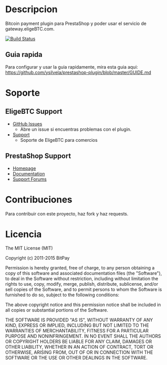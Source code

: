 # Descripcion

Bitcoin payment plugin para PrestaShop y poder usar el servicio de gateway.eligeBTC.com.

[![Build Status](https://travis-ci.org/bitpay/prestashop-plugin.svg?branch=master)](https://travis-ci.org/bitpay/prestashop-plugin)


## Guia rapida

Para configurar y usar la guia rapidamente, mira esta guia aqui: https://github.com/ysilvela/prestashop-plugin/blob/master/GUIDE.md


# Soporte

## EligeBTC Support

* [GitHub Issues](https://github.com/ysilvela/prestashop-plugin/issues)
  * Abre un issue si encuentras problemas con el plugin.
* [Support](https://support.eligebtc.com)
  * Soporte de EligeBTC para comercios


## PrestaShop Support

* [Homepage](http://www.prestashop.com)
* [Documentation](http://doc.prestashop.com/)
* [Support Forums](http://www.prestashop.com/forums/)


# Contribuciones

Para contribuir con este proyecto, haz fork y haz requests.


# Licencia

The MIT License (MIT)

Copyright (c) 2011-2015 BitPay

Permission is hereby granted, free of charge, to any person obtaining a copy
of this software and associated documentation files (the "Software"), to deal
in the Software without restriction, including without limitation the rights
to use, copy, modify, merge, publish, distribute, sublicense, and/or sell
copies of the Software, and to permit persons to whom the Software is
furnished to do so, subject to the following conditions:

The above copyright notice and this permission notice shall be included in
all copies or substantial portions of the Software.

THE SOFTWARE IS PROVIDED "AS IS", WITHOUT WARRANTY OF ANY KIND, EXPRESS OR
IMPLIED, INCLUDING BUT NOT LIMITED TO THE WARRANTIES OF MERCHANTABILITY,
FITNESS FOR A PARTICULAR PURPOSE AND NONINFRINGEMENT. IN NO EVENT SHALL THE
AUTHORS OR COPYRIGHT HOLDERS BE LIABLE FOR ANY CLAIM, DAMAGES OR OTHER
LIABILITY, WHETHER IN AN ACTION OF CONTRACT, TORT OR OTHERWISE, ARISING FROM,
OUT OF OR IN CONNECTION WITH THE SOFTWARE OR THE USE OR OTHER DEALINGS IN
THE SOFTWARE.
